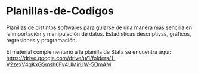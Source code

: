 # Planillas-de-Codigos
Planillas de distintos softwares para guiarse de una manera más sencilla en la importación y manipulación de datos. Estadísticas descriptivas, gráficos, regresiones y programación.

El material complementario a la planilla de Stata se encuentra aquí: https://drive.google.com/drive/u/1/folders/1-V2zexV4qKxGSmsh6Fv4UMirUW-5OmAM
